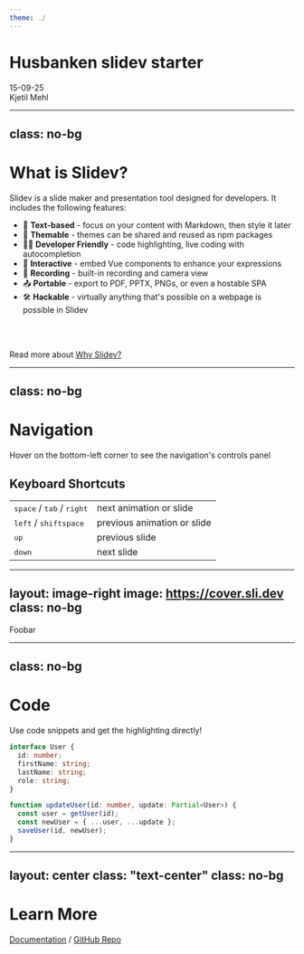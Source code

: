 ```yaml
---
theme: ./
---
```



# Husbanken slidev starter

<div class="flex justify-start items-center gap-8 pt-8">
  <div class="text-center">
    <div>15-09-25</div>
  </div>
  <div class="text-center">
    <div>Kjetil Mehl</div>
  </div>
</div>

---
class: no-bg
---

# What is Slidev?

Slidev is a slide maker and presentation tool designed for developers. It includes the following features:

- 📝 **Text-based** - focus on your content with Markdown, then style it later
- 🎨 **Themable** - themes can be shared and reused as npm packages
- 🧑‍💻 **Developer Friendly** - code highlighting, live coding with autocompletion
- 🤹 **Interactive** - embed Vue components to enhance your expressions
- 🎥 **Recording** - built-in recording and camera view
- 📤 **Portable** - export to PDF, PPTX, PNGs, or even a hostable SPA
- 🛠 **Hackable** - virtually anything that's possible on a webpage is possible in Slidev

<br>
<br>

Read more about [Why Slidev?](https://sli.dev/guide/why)

---
class: no-bg
---

# Navigation

Hover on the bottom-left corner to see the navigation's controls panel

## Keyboard Shortcuts

|                                                      |                             |
| ---------------------------------------------------- | --------------------------- |
| <kbd>space</kbd> / <kbd>tab</kbd> / <kbd>right</kbd> | next animation or slide     |
| <kbd>left</kbd> / <kbd>shift</kbd><kbd>space</kbd>   | previous animation or slide |
| <kbd>up</kbd>                                        | previous slide              |
| <kbd>down</kbd>                                      | next slide                  |


---
layout: image-right
image: https://cover.sli.dev
class: no-bg
---

Foobar 

---
class: no-bg
---

# Code

Use code snippets and get the highlighting directly!

```ts
interface User {
  id: number;
  firstName: string;
  lastName: string;
  role: string;
}

function updateUser(id: number, update: Partial<User>) {
  const user = getUser(id);
  const newUser = { ...user, ...update };
  saveUser(id, newUser);
}
```

---
layout: center
class: "text-center"
class: no-bg
---

# Learn More

[Documentation](https://sli.dev) / [GitHub Repo](https://github.com/slidevjs/slidev)
